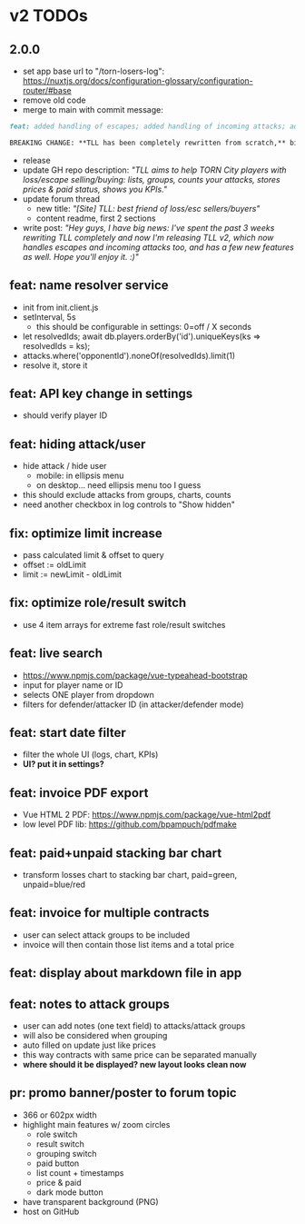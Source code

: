 # v2 TODOs

## 2.0.0

- set app base url to "/torn-losers-log": https://nuxtjs.org/docs/configuration-glossary/configuration-router/#base
- remove old code
- merge to main with commit message:

```md
feat: added handling of escapes; added handling of incoming attacks; added JPG & XLSX export to proofs/invoices; added options for auto-updating of attacks; added automatic player name resolving; added settings page; redesigned UI, better optimized for smaller screens; rewritten storage engine to make TLL faster; fixed bar chart to show days with 0 attacks too; fixed bar chart tooltips' date format; added more KPIs

BREAKING CHANGE: **TLL has been completely rewritten from scratch,** biggest change is that it now manages attacks & names in IndexedDB (instead of in-memory Vuex store).
```

- release
- update GH repo description: *"TLL aims to help TORN City players with loss/escape selling/buying: lists, groups, counts your attacks, stores prices & paid status, shows you KPIs."*
- update forum thread
	- new title: *"[Site] TLL: best friend of loss/esc sellers/buyers"*
	- content readme, first 2 sections
- write post: *"Hey guys, I have big news: I've spent the past 3 weeks rewriting TLL completely and now I'm releasing TLL v2, which now handles escapes and incoming attacks too, and has a few new features as well. Hope you'll enjoy it. :)"*


## feat: name resolver service

- init from init.client.js
- setInterval, 5s
	- this should be configurable in settings: 0=off / X seconds
- let resolvedIds; await db.players.orderBy('id').uniqueKeys(ks => resolvedIds = ks);
- attacks.where('opponentId').noneOf(resolvedIds).limit(1)
- resolve it, store it


## feat: API key change in settings

- should verify player ID


## feat: hiding attack/user

- hide attack / hide user
	- mobile: in ellipsis menu
	- on desktop... need ellipsis menu too I guess
- this should exclude attacks from groups, charts, counts
- need another checkbox in log controls to "Show hidden"


## fix: optimize limit increase

- pass calculated limit & offset to query
- offset := oldLimit
- limit := newLimit - oldLimit


## fix: optimize role/result switch

- use 4 item arrays for extreme fast role/result switches


## feat: live search

- https://www.npmjs.com/package/vue-typeahead-bootstrap
- input for player name or ID
- selects ONE player from dropdown
- filters for defender/attacker ID (in attacker/defender mode)


## feat: start date filter

- filter the whole UI (logs, chart, KPIs)
- **UI? put it in settings?**


## feat: invoice PDF export

- Vue HTML 2 PDF: https://www.npmjs.com/package/vue-html2pdf
- low level PDF lib: https://github.com/bpampuch/pdfmake


## feat: paid+unpaid stacking bar chart

- transform losses chart to stacking bar chart, paid=green, unpaid=blue/red


## feat: invoice for multiple contracts

- user can select attack groups to be included
- invoice will then contain those list items and a total price


## feat: display about markdown file in app


## feat: notes to attack groups

- user can add notes (one text field) to attacks/attack groups
- will also be considered when grouping
- auto filled on update just like prices
- this way contracts with same price can be separated manually
- **where should it be displayed? new layout looks clean now**


## pr: promo banner/poster to forum topic

- 366 or 602px width
- highlight main features w/ zoom circles
	- role switch
	- result switch
	- grouping switch
	- paid button
	- list count + timestamps
	- price & paid
	- dark mode button
- have transparent background (PNG)
- host on GitHub
